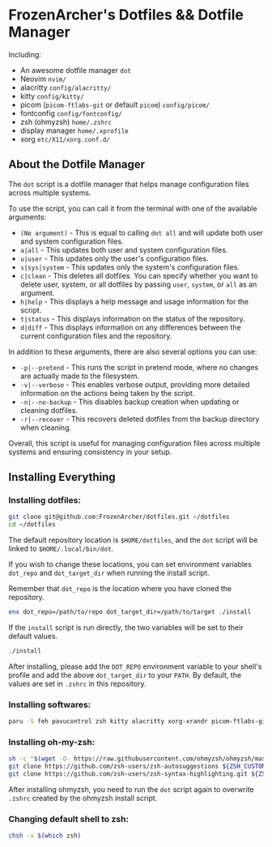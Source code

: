 # FrozenArcher's Dotfiles && Dotfile Manager

Including:

* An awesome dotfile manager `dot`
* Neovim `nvim/`
* alacritty `config/alacritty/`
* kitty `config/kitty/`
* picom (`picom-ftlabs-git` or default `picom`) `config/picom/`
* fontconfig `config/fontconfig/`
* zsh (ohmyzsh) `home/.zshrc`
* display manager `home/.xprofile`
* xorg `etc/X11/xorg.conf.d/`

## About the Dotfile Manager

The `dot` script is a dotfile manager that helps manage configuration files across multiple systems. 

To use the script, you can call it from the terminal with one of the available arguments:

* `(No argument)` - This is equal to calling `dot all` and will update both user and system configuration files.
* `a|all` - This updates both user and system configuration files.
* `u|user` - This updates only the user's configuration files.
* `s|sys|system` - This updates only the system's configuration files.
* `c|clean` - This deletes all dotfiles. You can specify whether you want to delete user, system, or all dotfiles by passing `user`, `system`, or `all` as an argument.
* `h|help` - This displays a help message and usage information for the script.
* `t|status` - This displays information on the status of the repository.
* `d|diff` - This displays information on any differences between the current configuration files and the repository.

In addition to these arguments, there are also several options you can use:

* `-p|--pretend` - This runs the script in pretend mode, where no changes are actually made to the filesystem.
* `-v|--verbose` - This enables verbose output, providing more detailed information on the actions being taken by the script.
* `-n|--no-backup` - This disables backup creation when updating or cleaning dotfiles.
* `-r|--recover` - This recovers deleted dotfiles from the backup directory when cleaning.

Overall, this script is useful for managing configuration files across multiple systems and ensuring consistency in your setup.


## Installing Everything

### Installing dotfiles:

``` bash
git clone git@github.com:FrozenArcher/dotfiles.git ~/dotfiles
cd ~/dotfiles
```

The default repository location is `$HOME/dotfiles`, and the `dot` script will be linked to `$HOME/.local/bin/dot`.

If you wish to change these locations, you can set environment variables `dot_repo` and `dot_target_dir` when running the install script.

Remember that `dot_repo` is the location where you have cloned the repository.

``` bash
env dot_repo=/path/to/repo dot_target_dir=/path/to/target ./install
```

If the `install` script is run directly, the two variables will be set to their default values.

```bash
./install
```

After installing, please add the `DOT_REPO` environment variable to your shell's profile and add the above `dot_target_dir` to your `PATH`. By default, the values are set in `.zshrc` in this repository.

### Installing softwares:

```bash
paru -S feh pavucontrol zsh kitty alacritty xorg-xrandr picom-ftlabs-git ttf-jetbrains-mono-nerd ttf-lxgw-wenkai ttf-twemoji network-manager-applet udiskie blueman xfce4-power-manager xfce4-screensaver caffeine-ng pasystray fcitx5-im fcitx5-chinese-addons fcitx5-lua wget npm go fd ripgrep sed lxappearance qt5ct lsd bat unzip
```

### Installing oh-my-zsh:

```bash
sh -c "$(wget -O- https://raw.githubusercontent.com/ohmyzsh/ohmyzsh/master/tools/install.sh)"
git clone https://github.com/zsh-users/zsh-autosuggestions ${ZSH_CUSTOM:-~/.oh-my-zsh/custom}/plugins/zsh-autosuggestions
git clone https://github.com/zsh-users/zsh-syntax-highlighting.git ${ZSH_CUSTOM:-~/.oh-my-zsh/custom}/plugins/zsh-syntax-highlighting
```

After installing ohmyzsh, you need to run the `dot` script again to overwrite `.zshrc` created by the ohmyzsh install script.

### Changing default shell to zsh:

```bash
chsh -s $(which zsh)
```
